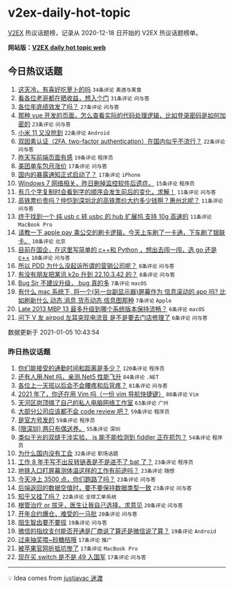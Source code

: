 # v2ex-daily-hot-topic

[V2EX](https://www.v2ex.com/) 热议话题榜，记录从 2020-12-18 日开始的 V2EX 热议话题榜单。

**网站版：[V2EX daily hot topic web](https://boojack.github.io/v2ex-daily-hot-topic-web/)**

## 今日热议话题

<!-- TODAY BEGIN -->

1. [这天冷，有喜好吃萝卜的吗](https://www.v2ex.com/t/741716) `34条评论` `美酒与美食`
1. [看各位老哥都在晒收益，想入个门](https://www.v2ex.com/t/741730) `31条评论` `问与答`
1. [各位年底绩效发了吗？](https://www.v2ex.com/t/741738) `27条评论` `问与答`
1. [那种 vue 开发的页面，怎么查看实际的代码处理逻辑，比如登录密码是如何加密的](https://www.v2ex.com/t/741731) `23条评论` `问与答`
1. [小米 11 又没抢到](https://www.v2ex.com/t/741748) `22条评论` `Android`
1. [双因素认证（2FA, two-factor authentication）在国内似乎不流行？](https://www.v2ex.com/t/741741) `22条评论` `问与答`
1. [昨天写前端页面有感](https://www.v2ex.com/t/741713) `19条评论` `程序员`
1. [美团单车包月涨价](https://www.v2ex.com/t/741732) `17条评论` `问与答`
1. [国内的暴露通知正式启动了？](https://www.v2ex.com/t/741724) `17条评论` `iPhone`
1. [Windows 7 网络相关，昨日删掉监控软件后遗症。](https://www.v2ex.com/t/741717) `15条评论` `程序员`
1. [有几个字复制时会看到字的顺序会发生前后的变化，求解！](https://www.v2ex.com/t/741745) `11条评论` `问与答`
1. [高铁票价贵吗？仲恺到深圳北的高铁票价大约多少钱啊？惠州北呢？](https://www.v2ex.com/t/741744) `11条评论` `问与答`
1. [终于找到一个 纯 usb c 转 usbc 的 hub 扩展坞 支持 10g 高速的](https://www.v2ex.com/t/741722) `11条评论` `MacBook Pro`
1. [请教一下 apple pay 乘公交的刷卡逻辑，今天上车刷了一卡通，下车刷了银联卡。](https://www.v2ex.com/t/741739) `10条评论` `北京`
1. [目前在国企，在这里写简单的 c++和 Python ，想出去闯一闯，选 go 还是 c++](https://www.v2ex.com/t/741712) `10条评论` `问与答`
1. [所以 PDD 为什么没起诉所谓的营销公司呢？](https://www.v2ex.com/t/741729) `8条评论` `问与答`
1. [有没有朋友把某讯 k2p 升到 22.10.3.42 的？](https://www.v2ex.com/t/741720) `8条评论` `问与答`
1. [Bug Sir 不建议升级， bug 真的多](https://www.v2ex.com/t/741758) `7条评论` `macOS`
1. [有什么 mac 系统下, 将一个(另一台副显示器)屏幕作为 信息滚动的 app 吗? 比如刷新什么 动态,消息,货币动态,信息图那种](https://www.v2ex.com/t/741746) `7条评论` `Apple`
1. [Late 2013 MBP 13 最多升级到哪个系统版本保持流畅？](https://www.v2ex.com/t/741734) `6条评论` `macOS`
1. [问下 V 友 airpod 左耳突现电流音 是不是要去门店修理了](https://www.v2ex.com/t/741715) `6条评论` `问与答`

数据更新于 2021-01-05 10:43:54

<!-- TODAY END -->

### 昨日热议话题

<!-- YESTERDAY BEGIN -->

1. [你们能接受的通勤时间和距离是多少？](https://www.v2ex.com/t/741512) `120条评论` `程序员`
1. [还有人用.Net 吗，亲测.Net5 性能飞升](https://www.v2ex.com/t/741550) `84条评论` `.NET`
1. [各位上一天班以后会不会腰疼和后背疼？](https://www.v2ex.com/t/741348) `81条评论` `问与答`
1. [2021 年了，你还在用 Vim 吗（一份 vim 导航快捷键）](https://www.v2ex.com/t/741463) `80条评论` `Vim`
1. [天河区岗顶搞了自己的私人电脑网络工作室](https://www.v2ex.com/t/741438) `63条评论` `广州`
1. [大部分公司应该都不会 code review 吧？](https://www.v2ex.com/t/741378) `59条评论` `程序员`
1. [是官方号发的](https://www.v2ex.com/t/741630) `59条评论` `程序员`
1. [[限深圳] 两只布偶送养。](https://www.v2ex.com/t/741408) `55条评论` `深圳`
1. [类似于光的双缝干涉实验， js 能不能检测到 fiddler 正在抓包？](https://www.v2ex.com/t/741356) `54条评论` `程序员`
1. [为什么国内没有工会](https://www.v2ex.com/t/741678) `32条评论` `职场话题`
1. [工作 8 年手写不出反转链表是不是进不了 bat 了？](https://www.v2ex.com/t/741661) `23条评论` `程序员`
1. [地铁入口盯屏幕测体温这样的工作有前途吗？](https://www.v2ex.com/t/741652) `23条评论` `随想`
1. [今天冲上 3500 点，你们跑路了吗？](https://www.v2ex.com/t/741530) `23条评论` `问与答`
1. [后端返回的数据空值时，要不要保持数据类型一致](https://www.v2ex.com/t/741415) `23条评论` `问与答`
1. [知乎又挂了吗？](https://www.v2ex.com/t/741583) `22条评论` `全球工单系统`
1. [根管治疗 or 拔牙，医生让我自己选择，求意见](https://www.v2ex.com/t/741483) `20条评论` `问与答`
1. [开年合约爆仓，难受的一马批](https://www.v2ex.com/t/741436) `20条评论` `问与答`
1. [阻生智齿要不要拔](https://www.v2ex.com/t/741527) `19条评论` `问与答`
1. [微信的指纹支付能否开通是厂商说了算还是微信说了算？](https://www.v2ex.com/t/741432) `19条评论` `Android`
1. [过来抽奖喂~砂糖桔哦](https://www.v2ex.com/t/741673) `17条评论` `推广`
1. [被苹果官网折抵坑惨了](https://www.v2ex.com/t/741452) `17条评论` `MacBook Pro`
1. [现在买 switch 是不是 49 入国军](https://www.v2ex.com/t/741420) `17条评论` `问与答`

<!-- YESTERDAY END -->

---

💡 Idea comes from [justjavac 迷渡](https://github.com/justjavac/)
